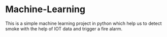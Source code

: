 # Machine-Learning
This is a simple machine learning project in python which help us to detect smoke with the help of IOT data and trigger a fire alarm.

